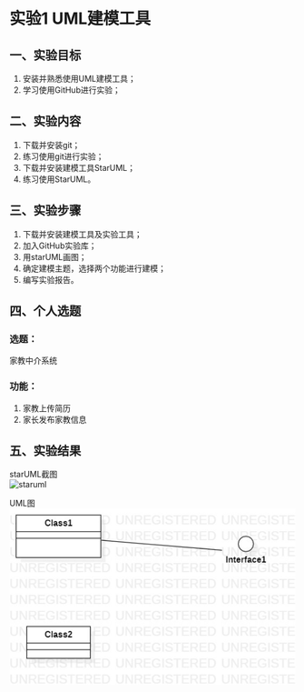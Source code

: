 # 实验1 UML建模工具
## 一、实验目标
1. 安装并熟悉使用UML建模工具；
2. 学习使用GitHub进行实验；

## 二、实验内容
1. 下载并安装git；
2. 练习使用git进行实验；
3. 下载并安装建模工具StarUML；
4. 练习使用StarUML。

## 三、实验步骤
1. 下载并安装建模工具及实验工具；
2. 加入GitHub实验库；
3. 用starUML画图；
4. 确定建模主题，选择两个功能进行建模；
5. 编写实验报告。

## 四、个人选题
### 选题：
家教中介系统
### 功能：
1. 家教上传简历
2. 家长发布家教信息

## 五、实验结果

starUML截图  
![staruml](./starUML.jpg)

UML图  
![lab1](./lab1.jpg)




